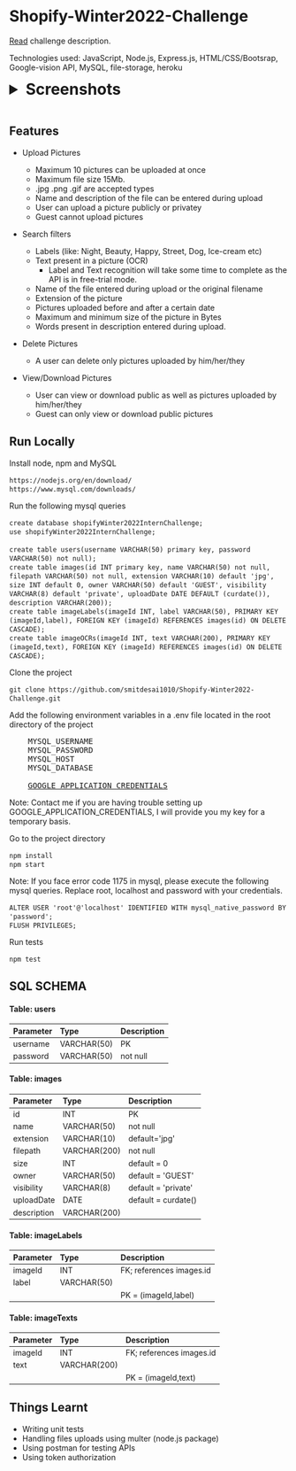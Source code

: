 # Shopify-Winter2022-Challenge

[Read](images\challengeDescription.pdf) challenge description.

Technologies used: JavaScript, Node.js, Express.js, HTML/CSS/Bootsrap, Google-vision API, MySQL, file-storage, heroku

<details>
    <summary style="cursor:pointer; font-size: 28px; font-weight: bold; font">Screenshots</summary>
    <img src="Assets/ss-1.jpg"/>
    <img src="Assets/ss-2.jpg"/>
    <img src="Assets/ss-3.jpg"/>
    <img src="Assets/ss-4.jpg"/>
    <img src="Assets/ss-5.jpg"/>
    <img src="Assets/ss-6.jpg"/>
    <img src="Assets/ss-7.jpg"/>
</details>

<br/>



## Features
* Upload Pictures
    * Maximum 10 pictures can be uploaded at once
    * Maximum file size 15Mb.
    * .jpg .png .gif are accepted types
    * Name and description of the file can be entered during upload
    * User can upload a picture publicly or privatey
    * Guest cannot upload pictures

* Search filters
    * Labels (like: Night, Beauty, Happy, Street, Dog, Ice-cream etc)
    * Text present in a picture (OCR)
        * Label and Text recognition will take some time to complete as the API is in free-trial mode. 
    * Name of the file entered during upload or the original filename
    * Extension of the picture
    * Pictures uploaded before and after a certain date
    * Maximum and minimum size of the picture in Bytes
    * Words present in description entered during upload.

* Delete Pictures
    * A user can delete only pictures uploaded by him/her/they

* View/Download Pictures 
    * User can view or download public as well as pictures uploaded by him/her/they
    * Guest can only view or download public pictures


## Run Locally

Install node, npm and MySQL
```
https://nodejs.org/en/download/
https://www.mysql.com/downloads/
```

Run the following mysql queries 
```
create database shopifyWinter2022InternChallenge;
use shopifyWinter2022InternChallenge;

create table users(username VARCHAR(50) primary key, password VARCHAR(50) not null);
create table images(id INT primary key, name VARCHAR(50) not null, filepath VARCHAR(50) not null, extension VARCHAR(10) default 'jpg', size INT default 0, owner VARCHAR(50) default 'GUEST', visibility VARCHAR(8) default 'private', uploadDate DATE DEFAULT (curdate()), description VARCHAR(200));
create table imageLabels(imageId INT, label VARCHAR(50), PRIMARY KEY (imageId,label), FOREIGN KEY (imageId) REFERENCES images(id) ON DELETE CASCADE);
create table imageOCRs(imageId INT, text VARCHAR(200), PRIMARY KEY (imageId,text), FOREIGN KEY (imageId) REFERENCES images(id) ON DELETE CASCADE);
```

Clone the project

```
git clone https://github.com/smitdesai1010/Shopify-Winter2022-Challenge.git
```

Add the following environment variables in a .env file located in the root directory of the project

<pre>
    <span>MYSQL_USERNAME</span>
    <span>MYSQL_PASSWORD</span>
    <span>MYSQL_HOST</span>
    <span>MYSQL_DATABASE</span>

    <a href="https://cloud.google.com/vision/docs/before-you-begin 
    ">GOOGLE_APPLICATION_CREDENTIALS</a>
</pre>

Note: Contact me if you are having trouble setting up GOOGLE_APPLICATION_CREDENTIALS, I will provide you my key for a temporary basis.
<br/>

Go to the project directory

```
npm install     
npm start   
```

Note: If you face error code 1175 in mysql, please execute the following mysql queries. 
Replace root, localhost and password with your credentials.
```
ALTER USER 'root'@'localhost' IDENTIFIED WITH mysql_native_password BY 'password';
FLUSH PRIVILEGES;
```



Run tests
```
npm test
```

## SQL SCHEMA

#### Table: users

| Parameter | Type     | Description                |
| :-------- | :------- | :------------------------- |
| username | VARCHAR(50) | PK |
| password | VARCHAR(50) | not null |


#### Table: images

| Parameter | Type     | Description                |
| :-------- | :------- | :------------------------- |
| id | INT | PK |
| name | VARCHAR(50) | not null |
| extension | VARCHAR(10) | default='jpg' |
| filepath | VARCHAR(200) | not null |
| size | INT | default = 0 |
| owner | VARCHAR(50) | default = 'GUEST' |
| visibility | VARCHAR(8) | default = 'private' |
| uploadDate | DATE | default = curdate() |
| description | VARCHAR(200) |  |


#### Table: imageLabels

| Parameter | Type     | Description                |
| :-------- | :------- | :------------------------- |
| imageId | INT | FK; references images.id |
| label | VARCHAR(50) | |
| | | PK = (imageId,label) |


#### Table: imageTexts

| Parameter | Type     | Description                |
| :-------- | :------- | :------------------------- |
| imageId | INT | FK; references images.id |
| text | VARCHAR(200) | |
| | | PK = (imageId,text) |





## Things Learnt

* Writing unit tests
* Handling files uploads using multer (node.js package)
* Using postman for testing APIs
* Using token authorization

